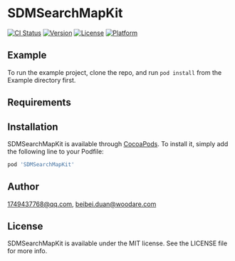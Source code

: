 # SDMSearchMapKit

[![CI Status](https://img.shields.io/travis/1749437768@qq.com/SDMSearchMapKit.svg?style=flat)](https://travis-ci.org/1749437768@qq.com/SDMSearchMapKit)
[![Version](https://img.shields.io/cocoapods/v/SDMSearchMapKit.svg?style=flat)](https://cocoapods.org/pods/SDMSearchMapKit)
[![License](https://img.shields.io/cocoapods/l/SDMSearchMapKit.svg?style=flat)](https://cocoapods.org/pods/SDMSearchMapKit)
[![Platform](https://img.shields.io/cocoapods/p/SDMSearchMapKit.svg?style=flat)](https://cocoapods.org/pods/SDMSearchMapKit)

## Example

To run the example project, clone the repo, and run `pod install` from the Example directory first.

## Requirements

## Installation

SDMSearchMapKit is available through [CocoaPods](https://cocoapods.org). To install
it, simply add the following line to your Podfile:

```ruby
pod 'SDMSearchMapKit'
```

## Author

1749437768@qq.com, beibei.duan@woodare.com

## License

SDMSearchMapKit is available under the MIT license. See the LICENSE file for more info.

